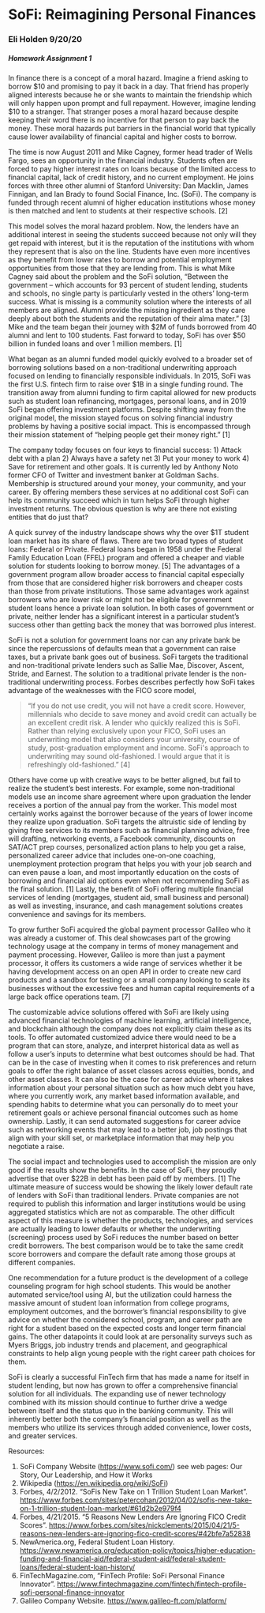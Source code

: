 # SoFi: Reimagining Personal Finances
### Eli Holden 9/20/20
##### Homework Assignment 1


In finance there is a concept of a moral hazard. Imagine a friend asking to borrow $10 and promising to pay it back in a day. That friend has properly aligned interests because he or she wants to maintain the friendship which will only happen upon prompt and full repayment. However, imagine lending $10 to a stranger. That stranger poses a moral hazard because despite keeping their word there is no incentive for that person to pay back the money. These moral hazards put barriers in the financial world that typically cause lower availability of financial capital and higher costs to borrow.

The time is now August 2011 and Mike Cagney, former head trader of Wells Fargo, sees an opportunity in the financial industry. Students often are forced to pay higher interest rates on loans because of the limited access to financial capital, lack of credit history, and no current employment. He joins forces with three other alumni of Stanford University: Dan Macklin, James Finnigan, and Ian Brady to found Social Finance, Inc. (SoFi). The company is funded through recent alumni of higher education institutions whose money is then matched and lent to students at their respective schools. [2]

This model solves the moral hazard problem. Now, the lenders have an additional interest in seeing the students succeed because not only will they get repaid with interest, but it is the reputation of the institutions with whom they represent that is also on the line. Students have even more incentives as they benefit from lower rates to borrow and potential employment opportunities from those that they are lending from. This is what Mike Cagney said about the problem and the SoFi solution, “Between the government – which accounts for 93 percent of student lending, students and schools, no single party is particularly vested in the others’ long-term success. What is missing is a community solution where the interests of all members are aligned. Alumni provide the missing ingredient as they care deeply about both the students and the reputation of their alma mater.” [3] Mike and the team began their journey with $2M of funds borrowed from 40 alumni and lent to 100 students. Fast forward to today, SoFi has over $50 billion in funded loans and over 1 million members. [1]

What began as an alumni funded model quickly evolved to a broader set of borrowing solutions based on a non-traditional underwriting approach focused on lending to financially responsible individuals. In 2015, SoFi was the first U.S. fintech firm to raise over $1B in a single funding round. The transition away from alumni funding to firm capital allowed for new products such as student loan refinancing, mortgages, personal loans, and in 2019 SoFi began offering investment platforms. Despite shifting away from the original model, the mission stayed focus on solving financial industry problems by having a positive social impact. This is encompassed through their mission statement of “helping people get their money right.” [1]

The company today focuses on four keys to financial success: 1) Attack debt with a plan 2) Always have a safety net 3) Put your money to work 4) Save for retirement and other goals. It is currently led by Anthony Noto former CFO of Twitter and investment banker at Goldman Sachs. Membership is structured around your money, your community, and your career. By offering members these services at no additional cost SoFi can help its community succeed which in turn helps SoFi through higher investment returns. The obvious question is why are there not existing entities that do just that?

A quick survey of the industry landscape shows why the over $1T student loan market has its share of flaws. There are two broad types of student loans: Federal or Private. Federal loans began in 1958 under the Federal Family Education Loan (FFEL) program and offered a cheaper and viable solution for students looking to borrow money. [5] The advantages of a government program allow broader access to financial capital especially from those that are considered higher risk borrowers and cheaper costs than those from private institutions. Those same advantages work against borrowers who are lower risk or might not be eligible for government student loans hence a private loan solution. In both cases of government or private, neither lender has a significant interest in a particular student’s success other than getting back the money that was borrowed plus interest.

SoFi is not a solution for government loans nor can any private bank be since the repercussions of defaults mean that a government can raise taxes, but a private bank goes out of business. SoFi targets the traditional and non-traditional private lenders such as Sallie Mae, Discover, Ascent, Stride, and Earnest. The solution to a traditional private lender is the non-traditional underwriting process. Forbes describes perfectly how SoFi takes advantage of the weaknesses with the FICO score model,

> “If you do not use credit, you will not have a credit score. However, millennials who decide to save money and avoid credit can actually be an excellent credit risk. A lender who quickly realized this is SoFi. Rather than relying exclusively upon your FICO, SoFi uses an underwriting model that also considers your university, course of study, post-graduation employment and income. SoFi's approach to underwriting may sound old-fashioned. I would argue that it is refreshingly old-fashioned.” [4]

Others have come up with creative ways to be better aligned, but fail to realize the student’s best interests. For example, some non-traditional models use an income share agreement where upon graduation the lender receives a portion of the annual pay from the worker. This model most certainly works against the borrower because of the years of lower income they realize upon graduation. SoFi targets the altruistic side of lending by giving free services to its members such as financial planning advice, free will drafting, networking events, a Facebook community, discounts on SAT/ACT prep courses, personalized action plans to help you get a raise, personalized career advice that includes one-on-one coaching, unemployment protection program that helps you with your job search and can even pause a loan, and most importantly education on the costs of borrowing and financial aid options even when not recommending SoFi as the final solution. [1] Lastly, the benefit of SoFi offering multiple financial services of lending (mortgages, student aid, small business and personal) as well as investing, insurance, and cash management solutions creates convenience and savings for its members.

To grow further SoFi acquired the global payment processor Galileo who it was already a customer of. This deal showcases part of the growing technology usage at the company in terms of money management and payment processing. However, Galileo is more than just a payment processor, it offers its customers a wide range of services whether it be having development access on an open API in order to create new card products and a sandbox for testing or a small company looking to scale its businesses without the excessive fees and human capital requirements of a large back office operations team. [7]

The customizable advice solutions offered with SoFi are likely using advanced financial technologies of machine learning, artificial intelligence, and blockchain although the company does not explicitly claim these as its tools. To offer automated customized advice there would need to be a program that can store, analyze, and interpret historical data as well as follow a user’s inputs to determine what best outcomes should be had. That can be in the case of investing when it comes to risk preferences and return goals to offer the right balance of asset classes across equities, bonds, and other asset classes. It can also be the case for career advice where it takes information about your personal situation such as how much debt you have, where you currently work, any market based information available, and spending habits to determine what you can personally do to meet your retirement goals or achieve personal financial outcomes such as home ownership. Lastly, it can send automated suggestions for career advice such as networking events that may lead to a better job, job postings that align with your skill set, or marketplace information that may help you negotiate a raise.

The social impact and technologies used to accomplish the mission are only good if the results show the benefits. In the case of SoFi, they proudly advertise that over $22B in debt has been paid off by members. [1] The ultimate measure of success would be showing the likely lower default rate of lenders with SoFi than traditional lenders. Private companies are not required to publish this information and larger institutions would be using aggregated statistics which are not as comparable. The other difficult aspect of this measure is whether the products, technologies, and services are actually leading to lower defaults or whether the underwriting (screening) process used by SoFi reduces the number based on better credit borrowers. The best comparison would be to take the same credit score borrowers and compare the default rate among those groups at different companies.

One recommendation for a future product is the development of a college counseling program for high school students. This would be another automated service/tool using AI, but the utilization could harness the massive amount of student loan information from college programs, employment outcomes, and the borrower’s financial responsibility to give advice on whether the considered school, program, and career path are right for a student based on the expected costs and longer term financial gains. The other datapoints it could look at are personality surveys such as Myers Briggs, job industry trends and placement, and geographical constraints to help align young people with the right career path choices for them.

SoFi is clearly a successful FinTech firm that has made a name for itself in student lending, but now has grown to offer a comprehensive financial solution for all individuals. The expanding use of newer technology combined with its mission should continue to further drive a wedge between itself and the status quo in the banking community. This will inherently better both the company’s financial position as well as the members who utilize its services through added convenience, lower costs, and greater services.

Resources:
1.	SoFi Company Website (https://www.sofi.com/) see web pages: Our Story, Our Leadership, and How it Works
2.	Wikipedia (https://en.wikipedia.org/wiki/SoFi)
3.	Forbes, 4/2/2012. “SoFis New Take on 1 Trillion Student Loan Market”. https://www.forbes.com/sites/petercohan/2012/04/02/sofis-new-take-on-1-trillion-student-loan-market/#61d2b2e979f4
4.	Forbes, 4/21/2015. “5 Reasons New Lenders Are Ignoring FICO Credit Scores”. https://www.forbes.com/sites/nickclements/2015/04/21/5-reasons-new-lenders-are-ignoring-fico-credit-scores/#42bfe7a52838
5.	NewAmerica.org, Federal Student Loan History. https://www.newamerica.org/education-policy/topics/higher-education-funding-and-financial-aid/federal-student-aid/federal-student-loans/federal-student-loan-history/
6.	FinTechMagazine.com, “FinTech Profile: SoFi Personal Finance Innovator”. https://www.fintechmagazine.com/fintech/fintech-profile-sofi-personal-finance-innovator
7.	Galileo Company Website. https://www.galileo-ft.com/platform/
